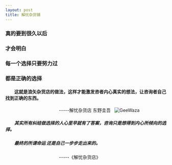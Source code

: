 ```yaml
---
layout: post
title: 解忧杂货铺
---
```

###  真的要到很久以后
###  才会明白 
###  每一个选择只要努力过
###  都是正确的选择
#### &emsp;&emsp;这就是浪矢杂货店的做法，这样才能激发咨者内心真实的想法，让咨询者自己找到正确的东西。 ######
&emsp;&emsp;&emsp;&emsp;&emsp;&emsp;&emsp;&emsp;&emsp;&emsp;&emsp;&emsp;-----解忧杂货店  东野圭吾  
![GeeWaza](https://github.com/liyuanY/liyuanY.github.io/blob/master/images/2017122901.jpg?raw=true)
##### &emsp;&emsp;其实所有纠结做选择的人心里早就有了答案，咨询只是想得到内心所倾向的选择。
##### &emsp;&emsp;最终的所谓命运 还是自己一步步走出来的。
&emsp;&emsp;&emsp;&emsp;&emsp;&emsp;&emsp;&emsp;&emsp;&emsp;&emsp;&emsp;-----《解忧杂货店》
